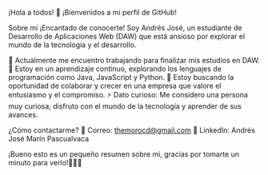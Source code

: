 ¡Hola a todos! 👋
¡Bienvenidos a mi perfil de GitHub!

Sobre mí
¡Encantado de conocerte! Soy Andrés José, un estudiante de Desarrollo de Aplicaciones Web (DAW) que está ansioso por explorar el mundo de la tecnología y el desarrollo.

🔭 Actualmente me encuentro trabajando para finalizar mis estudios en DAW.
🌱 Estoy en un aprendizaje continuo, explorando los lenguajes de programación como Java, JavaScript y Python.
👯 Estoy buscando la oportunidad de colaborar y crecer en una empresa que valore el entusiasmo y el compromiso.
⚡ Dato curioso: Me considero una persona muy curiosa; disfruto con el mundo de la tecnología y aprender de sus avances.

¿Cómo contactarme?
📧 Correo: themorocd@gmail.com
🔗 LinkedIn: Andrés José Marín Pascualvaca

¡Bueno esto es un pequeño resumen sobre mi, gracias por tomarte un minuto para verlo!👨‍💻✨


